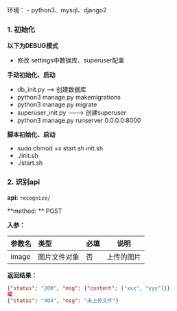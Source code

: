 环境：
    - python3、mysql、django2

### 1. 初始化
**以下为DEBUG模式**
-  修改 settings中数据库、superuser配置

**手动初始化、启动**
- db_init.py   --> 创建数据库
- python3 manage.py makemigrations
- python3 manage.py migrate
- superuser_init.py   --->  创建superuser
- python3 manage.py runserver 0.0.0.0:8000

**脚本初始化、启动**
- sudo chmod +x start.sh init.sh
- ./init.sh
- ./start.sh



### 2. 识别api

**api:**  `recognize/`

**method: ** POST

**入参：**

| 参数名      | 类型        | 必填  |      说明   |
| :-------- | :------     | :--- | ------------|
| image     | 图片文件对象  | 否    |  上传的图片  |

**返回结果：**

```json
{"status": "200", "msg": {"content": ["xxx", "yyy"]}}
或
{"status": "404", "msg": "未上传文件"}
```

